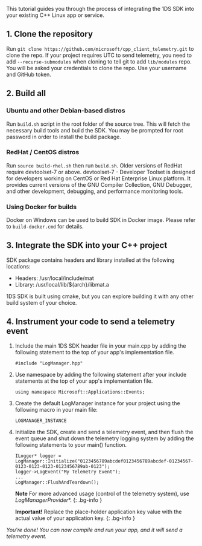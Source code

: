 
This tutorial guides you through the process of integrating the 1DS SDK into your existing C++ Linux app or service.

## 1. Clone the repository

Run `git clone https://github.com/microsoft/cpp_client_telemetry.git` to clone the repo. If your project requires UTC to send telemetry, you need to add `--recurse-submodules` when cloning to tell git to add `lib/modules` repo. You will be asked your credentials to clone the repo. Use your username and GitHub token.

## 2. Build all

### Ubuntu and other Debian-based distros

Run `build.sh` script in the root folder of the source tree. This will fetch the necessary build tools and build the SDK. You may be prompted for root password in order to install the build package.

### RedHat / CentOS distros

Run `source build-rhel.sh` then run `build.sh`. Older versions of RedHat require devtoolset-7 or above. devtoolset-7 - Developer Toolset is designed for developers working on CentOS or Red Hat Enterprise Linux platform. It provides current versions of the GNU Compiler Collection, GNU Debugger, and other development, debugging, and performance monitoring tools.

### Using Docker for builds

Docker on Windows can be used to build SDK in Docker image. Please refer to `build-docker.cmd` for details.

## 3. Integrate the SDK into your C++ project

SDK package contains headers and library installed at the following locations:

* Headers: /usr/local/include/mat
* Library: /usr/local/lib/${arch}/libmat.a

1DS SDK is built using cmake, but you can explore building it with any other build system of your choice.


## 4. Instrument your code to send a telemetry event

1. Include the main 1DS SDK header file in your main.cpp by adding the following statement to the top of your app's implementation file.

	```
    #include "LogManager.hpp"
	```
    
2. Use namespace by adding the following statement after your include statements at the top of your app's implementation file.

    ```
    using namespace Microsoft::Applications::Events; 
    ```

3. Create the default LogManager instance for your project using the following macro in your main file:

	```
    LOGMANAGER_INSTANCE
    ```

4. Initialize the SDK, create and send a telemetry event, and then flush the event queue and shut down the telemetry
logging system by adding the following statements to your main() function.

    ```
    ILogger* logger = LogManager::Initialize("0123456789abcdef0123456789abcdef-01234567-0123-0123-0123-0123456789ab-0123");
    logger->LogEvent("My Telemetry Event");
    ...
    LogManager::FlushAndTeardown();
    ```

    **Note** For more advanced usage (control of the telemetry system), use *LogManagerProvider**.
    {: .bg-info }

    **Important!** Replace the place-holder application key value with the actual value of your application key.
    {: .bg-info }

*You're done! You can now compile and run your app, and it will send a telemetry event.*
